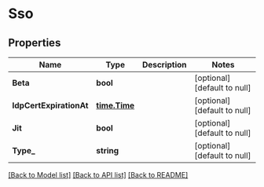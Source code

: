 # Sso

## Properties
Name | Type | Description | Notes
------------ | ------------- | ------------- | -------------
**Beta** | **bool** |  | [optional] [default to null]
**IdpCertExpirationAt** | [**time.Time**](time.Time.md) |  | [optional] [default to null]
**Jit** | **bool** |  | [optional] [default to null]
**Type_** | **string** |  | [optional] [default to null]

[[Back to Model list]](../README.md#documentation-for-models) [[Back to API list]](../README.md#documentation-for-api-endpoints) [[Back to README]](../README.md)

